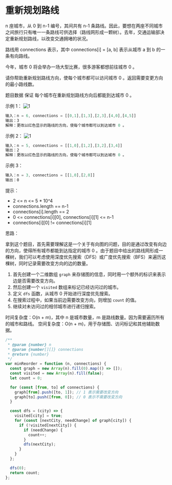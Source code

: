 # 重新规划路线

n 座城市，从 0 到 n-1 编号，其间共有 n-1 条路线。因此，要想在两座不同城市之间旅行只有唯一一条路线可供选择（路线网形成一颗树）。去年，交通运输部决定重新规划路线，以改变交通拥堵的状况。

路线用 connections 表示，其中 connections[i] = [a, b] 表示从城市 a 到 b 的一条有向路线。

今年，城市 0 将会举办一场大型比赛，很多游客都想前往城市 0 。

请你帮助重新规划路线方向，使每个城市都可以访问城市 0 。返回需要变更方向的最小路线数。

题目数据 保证 每个城市在重新规划路线方向后都能到达城市 0 。

示例 1：
![1](https://assets.leetcode-cn.com/aliyun-lc-upload/uploads/2020/05/30/sample_1_1819.png)

```javascript
输入：n = 6, connections = [[0,1],[1,3],[2,3],[4,0],[4,5]]
输出：3
解释：更改以红色显示的路线的方向，使每个城市都可以到达城市 0 。
```

示例 2：
![1](https://assets.leetcode-cn.com/aliyun-lc-upload/uploads/2020/05/30/sample_2_1819.png)

```javascript
输入：n = 5, connections = [[1,0],[1,2],[3,2],[3,4]]
输出：2
解释：更改以红色显示的路线的方向，使每个城市都可以到达城市 0 。
```

示例 3：

```javascript
输入：n = 3, connections = [[1,0],[2,0]]
输出：0
```

提示：

- 2 <= n <= 5 \* 10^4
- connections.length == n-1
- connections[i].length == 2
- 0 <= connections[i][0], connections[i][1] <= n-1
- connections[i][0] != connections[i][1]

思路：

拿到这个题目，首先需要理解这是一个关于有向图的问题，目的是通过改变有向边的方向，使得所有城市都能到达指定的城市 0 。由于题目中给出的路线网形成一棵树，我们可以考虑使用深度优先搜索（DFS）或广度优先搜索（BFS）来遍历这棵树，同时记录需要改变方向的边的数量。

1. 首先创建一个二维数组 `graph` 来存储图的信息，同时用一个额外的标识来表示边是否需要改变方向。
2. 然后创建一个 `visited` 数组来标记已经访问过的城市。
3. 定义 `dfs` 函数，从城市 0 开始进行深度优先搜索。
4. 在搜索过程中，如果当前边需要改变方向，则增加 `count` 的值。
5. 继续对未访问过的相邻城市进行递归搜索。

时间复杂度：O(n + m)，其中 n 是城市数量，m 是路线数量。因为需要遍历所有的城市和路线。
空间复杂度：O(n + m)，用于存储图、访问标记和其他辅助数据。

```javascript
/**
 * @param {number} n
 * @param {number[][]} connections
 * @return {number}
 */
var minReorder = function (n, connections) {
  const graph = new Array(n).fill(0).map(() => []);
  const visited = new Array(n).fill(false);
  let count = 0;

  for (const [from, to] of connections) {
    graph[from].push([to, 1]); // 1 表示需要改变方向
    graph[to].push([from, 0]); // 0 表示不需要改变方向
  }

  const dfs = (city) => {
    visited[city] = true;
    for (const [nextCity, needChange] of graph[city]) {
      if (!visited[nextCity]) {
        if (needChange) {
          count++;
        }
        dfs(nextCity);
      }
    }
  };

  dfs(0);
  return count;
};
```
